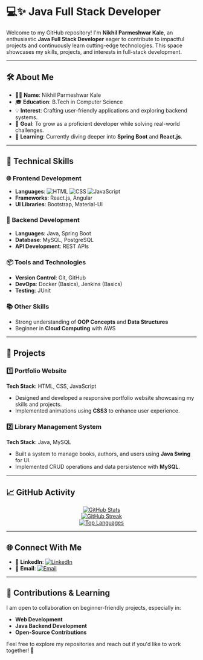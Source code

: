 # 💻✨ Java Full Stack Developer 

Welcome to my GitHub repository! I'm **Nikhil Parmeshwar Kale**, an enthusiastic **Java Full Stack Developer** eager to contribute to impactful projects and continuously learn cutting-edge technologies. This space showcases my skills, projects, and interests in full-stack development.

---

## 🛠️ About Me

- 🙋‍♂️ **Name**: Nikhil Parmeshwar Kale  
- 🎓 **Education**: B.Tech in Computer Science  
- 💡 **Interest**: Crafting user-friendly applications and exploring backend systems.  
- 🚀 **Goal**: To grow as a proficient developer while solving real-world challenges.  
- 🌱 **Learning**: Currently diving deeper into **Spring Boot** and **React.js**.  

---

## 🚀 Technical Skills

### 🌐 **Frontend Development**
- **Languages**: ![HTML](https://img.shields.io/badge/-HTML-orange) ![CSS](https://img.shields.io/badge/-CSS-blue) ![JavaScript](https://img.shields.io/badge/-JavaScript-yellow)  
- **Frameworks**: React.js, Angular  
- **UI Libraries**: Bootstrap, Material-UI  

### 🔧 **Backend Development**
- **Languages**: Java, Spring Boot  
- **Database**: MySQL, PostgreSQL  
- **API Development**: REST APIs  

### 📦 **Tools and Technologies**
- **Version Control**: Git, GitHub  
- **DevOps**: Docker (Basics), Jenkins (Basics)  
- **Testing**: JUnit  

### 📚 **Other Skills**
- Strong understanding of **OOP Concepts** and **Data Structures**  
- Beginner in **Cloud Computing** with AWS  

---

## 📂 Projects

### 1️⃣ **Portfolio Website**  
**Tech Stack**: HTML, CSS, JavaScript  
- Designed and developed a responsive portfolio website showcasing my skills and projects.  
- Implemented animations using **CSS3** to enhance user experience.  

### 2️⃣ **Library Management System**  
**Tech Stack**: Java, MySQL  
- Built a system to manage books, authors, and users using **Java Swing** for UI.  
- Implemented CRUD operations and data persistence with **MySQL**.  

---

## 📈 GitHub Activity

<p align="center">
  <a href="https://github.com/YourGitHubUsername">
    <img src="https://github-readme-stats.vercel.app/api?username=YourGitHubUsername&show_icons=true&theme=radical&hide=issues&hide_border=true" alt="GitHub Stats" />
  </a>
  <br>
  <a href="https://github.com/YourGitHubUsername">
    <img src="https://github-readme-streak-stats.herokuapp.com?user=YourGitHubUsername&theme=radical&hide_border=true" alt="GitHub Streak" />
  </a>
  <br>
  <a href="https://github.com/YourGitHubUsername">
    <img src="https://github-readme-stats.vercel.app/api/top-langs/?username=YourGitHubUsername&layout=compact&theme=radical&hide_border=true" alt="Top Languages" />
  </a>
</p>


---

## 🌐 Connect With Me

- 🔗 **LinkedIn**: [![LinkedIn](https://img.shields.io/badge/LinkedIn-blue?logo=linkedin&logoColor=white)](https://www.linkedin.com/in/nikhil-kale-6a674622a)  
- 📧 **Email**: [![Email](https://img.shields.io/badge/Email-c14438?logo=gmail&logoColor=white)](mailto:kalenikhil565@gmail.com)  

---

## 🤝 Contributions & Learning

I am open to collaboration on beginner-friendly projects, especially in:  
- **Web Development**  
- **Java Backend Development**  
- **Open-Source Contributions**  

Feel free to explore my repositories and reach out if you'd like to work together! 🚀
